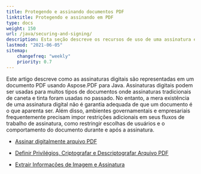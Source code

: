 ```yaml
---
title: Protegendo e assinando documentos PDF
linktitle: Protegendo e assinando em PDF
type: docs
weight: 150
url: /java/securing-and-signing/
description: Esta seção descreve os recursos de uso de uma assinatura e proteção do seu documento PDF usando Java.
lastmod: "2021-06-05"
sitemap:
    changefreq: "weekly"
    priority: 0.7
---
```


Este artigo descreve como as assinaturas digitais são representadas em um documento PDF usando Aspose.PDF para Java. Assinaturas digitais podem ser usadas para muitos tipos de documentos onde assinaturas tradicionais de caneta e tinta foram usadas no passado. No entanto, a mera existência de uma assinatura digital não é garantia adequada de que um documento é o que aparenta ser. Além disso, ambientes governamentais e empresariais frequentemente precisam impor restrições adicionais em seus fluxos de trabalho de assinatura, como restringir escolhas de usuários e o comportamento do documento durante e após a assinatura.

- [Assinar digitalmente arquivo PDF](/pdf/java/digitally-sign-pdf-file/)

- [Definir Privilégios, Criptografar e Descriptografar Arquivo PDF](/pdf/java/set-privileges-encrypt-and-decrypt-pdf-file/)
- [Extrair Informações de Imagem e Assinatura](/pdf/java/extract-image-and-signature-information/)